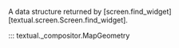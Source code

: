 A data structure returned by [screen.find_widget][textual.screen.Screen.find_widget].

::: textual._compositor.MapGeometry
